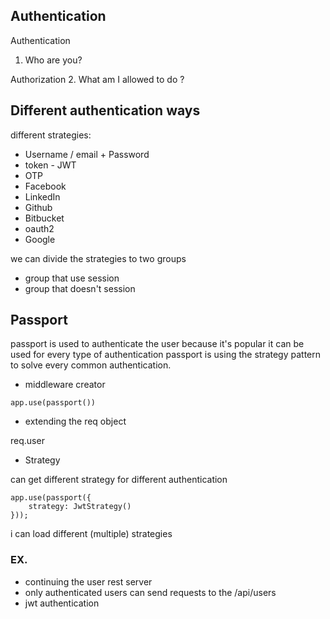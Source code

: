 ## Authentication

Authentication
1. Who are you?

Authorization
2. What am I allowed to do ?

## Different authentication ways

different strategies:

- Username / email + Password
- token - JWT
- OTP
- Facebook
- LinkedIn
- Github
- Bitbucket
- oauth2
- Google

we can divide the strategies to two groups
- group that use session
- group that doesn't session

## Passport

passport is used to authenticate the user
because it's popular it can be used for every type of authentication
passport is using the strategy pattern to solve every common authentication.

- middleware creator

```
app.use(passport())
```

- extending the req object

req.user

- Strategy

can get different strategy for different authentication

```
app.use(passport({
    strategy: JwtStrategy()
}));
```

i can load different (multiple) strategies



### EX.

- continuing the user rest server
- only authenticated users can send requests to the /api/users
- jwt authentication
